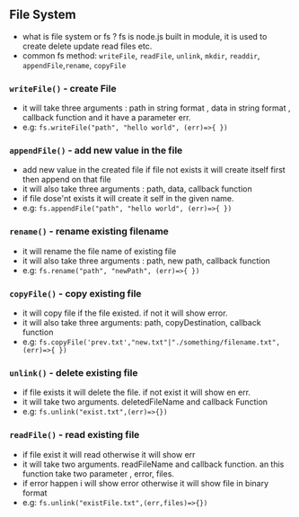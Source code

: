 ## File System

- what is file system or fs ? fs is node.js built in module, it is used to create delete update read files etc.
- common fs method: `writeFile`, `readFile`, `unlink`, `mkdir`, `readdir`, `appendFile`,`rename`, `copyFile`

### `writeFile()` - create File

- it will take three arguments : path in string format , data in string format , callback function and it have a parameter err.
- e.g: `fs.writeFile("path", "hello world", (err)=>{ })`

### `appendFile()` - add new value in the file

- add new value in the created file if file not exists it will create itself first then append on that file
- it will also take three arguments : path, data, callback function
- if file dose'nt exists it will create it self in the given name.
- e.g: `fs.appendFile("path", "hello world", (err)=>{ })`

### `rename()` - rename existing filename

- it will rename the file name of existing file
- it will also take three arguments : path, new path, callback function
- e.g: `fs.rename("path", "newPath", (err)=>{ })`

### `copyFile()` - copy existing file

- it will copy file if the file existed. if not it will show error.
- it will also take three arguments: path, copyDestination, callback function
- e.g: `fs.copyFile('prev.txt',"new.txt"|"./something/filename.txt", (err)=>{ })`

### `unlink()` - delete existing file

- if file exists it will delete the file. if not exist it will show en err.
- it will take two arguments. deletedFileName and callback Function
- e.g: `fs.unlink("exist.txt",(err)=>{})`

### `readFile()` - read existing file
- if file exist it will read otherwise it will show err
- it will take two arguments. readFileName and callback function. an this function take two parameter , error, files.
- if error happen i will show error otherwise it will show file in binary format
- e.g: `fs.unlink("existFile.txt",(err,files)=>{})`
